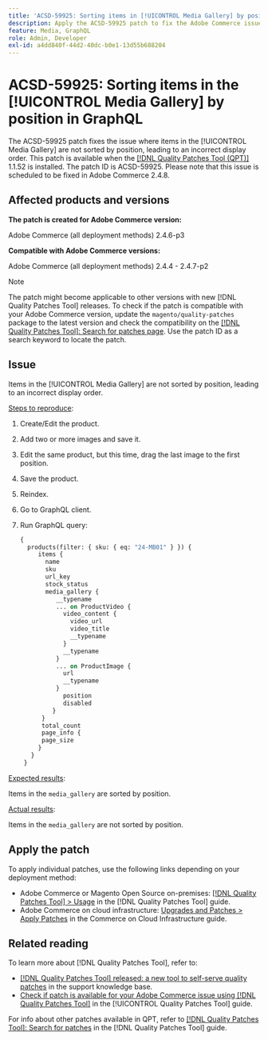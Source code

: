 ```yaml
---
title: 'ACSD-59925: Sorting items in [!UICONTROL Media Gallery] by position in GraphQL'
description: Apply the ACSD-59925 patch to fix the Adobe Commerce issue where items in the [!UICONTROL Media Gallery] are not sorted by position, leading to an incorrect display order.
feature: Media, GraphQL
role: Admin, Developer
exl-id: a4dd840f-44d2-40dc-b0e1-13d55b688204
---
```

# ACSD-59925: Sorting items in the [!UICONTROL Media Gallery] by position in GraphQL

The ACSD-59925 patch fixes the issue where items in the [!UICONTROL Media Gallery] are not sorted by position, leading to an incorrect display order. This patch is available when the [[!DNL Quality Patches Tool (QPT)]](https://experienceleague.adobe.com/en/docs/commerce-operations/tools/quality-patches-tool/quality-patches-tool-to-self-serve-quality-patches) 1.1.52 is installed. The patch ID is ACSD-59925. Please note that this issue is scheduled to be fixed in Adobe Commerce 2.4.8.

## Affected products and versions

**The patch is created for Adobe Commerce version:**

Adobe Commerce (all deployment methods) 2.4.6-p3

**Compatible with Adobe Commerce versions:**

Adobe Commerce (all deployment methods) 2.4.4 - 2.4.7-p2

>[!NOTE]
>
>The patch might become applicable to other versions with new [!DNL Quality Patches Tool] releases. To check if the patch is compatible with your Adobe Commerce version, update the `magento/quality-patches` package to the latest version and check the compatibility on the [[!DNL Quality Patches Tool]: Search for patches page](https://experienceleague.adobe.com/tools/commerce-quality-patches/index.html). Use the patch ID as a search keyword to locate the patch.

## Issue

Items in the [!UICONTROL Media Gallery] are not sorted by position, leading to an incorrect display order.

<u>Steps to reproduce</u>:

1. Create/Edit the product.
1. Add two or more images and save it.
1. Edit the same product, but this time, drag the last image to the first position.
1. Save the product.
1. Reindex.
1. Go to GraphQL client.
1. Run GraphQL query:

    ```GraphQL
    {
      products(filter: { sku: { eq: "24-MB01" } }) {
         items {
           name
           sku
           url_key
           stock_status
           media_gallery {
              __typename
              ... on ProductVideo {
                video_content {
                  video_url
                  video_title
                  __typename
                }
                __typename
              }
              ... on ProductImage {
                url
                __typename
              }
                position
                disabled
             }
          }
          total_count
          page_info {
          page_size
         }
       }
     }
    ``` 

<u>Expected results</u>:

Items in the `media_gallery` are sorted by position.

<u>Actual results</u>:

Items in the `media_gallery` are not sorted by position.

## Apply the patch

To apply individual patches, use the following links depending on your deployment method:

* Adobe Commerce or Magento Open Source on-premises: [[!DNL Quality Patches Tool] > Usage](/help/tools/quality-patches-tool/usage.md) in the [!DNL Quality Patches Tool] guide.
* Adobe Commerce on cloud infrastructure: [Upgrades and Patches > Apply Patches](https://experienceleague.adobe.com/docs/commerce-cloud-service/user-guide/develop/upgrade/apply-patches.html) in the Commerce on Cloud Infrastructure guide.

## Related reading

To learn more about [!DNL Quality Patches Tool], refer to:

* [[!DNL Quality Patches Tool] released: a new tool to self-serve quality patches](https://experienceleague.adobe.com/en/docs/commerce-operations/tools/quality-patches-tool/quality-patches-tool-to-self-serve-quality-patches) in the support knowledge base.
* [Check if patch is available for your Adobe Commerce issue using [!DNL Quality Patches Tool]](/help/tools/quality-patches-tool/patches-available-in-qpt/check-patch-for-magento-issue-with-magento-quality-patches.md) in the [!UICONTROL Quality Patches Tool] guide.


For info about other patches available in QPT, refer to [[!DNL Quality Patches Tool]: Search for patches](https://experienceleague.adobe.com/tools/commerce-quality-patches/index.html) in the [!DNL Quality Patches Tool] guide.
